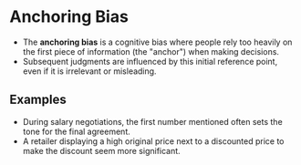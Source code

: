 # Anchoring Bias  
- The **anchoring bias** is a cognitive bias where people rely too heavily on the first piece of information (the "anchor") when making decisions.  
- Subsequent judgments are influenced by this initial reference point, even if it is irrelevant or misleading.  

## Examples  
- During salary negotiations, the first number mentioned often sets the tone for the final agreement.  
- A retailer displaying a high original price next to a discounted price to make the discount seem more significant.  
